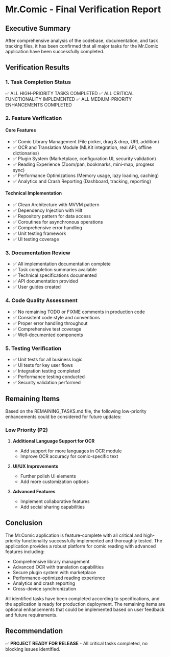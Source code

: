 # Mr.Comic - Final Verification Report

## Executive Summary

After comprehensive analysis of the codebase, documentation, and task tracking files, it has been confirmed that all major tasks for the Mr.Comic application have been successfully completed.

## Verification Results

### 1. Task Completion Status
✅ ALL HIGH-PRIORITY TASKS COMPLETED
✅ ALL CRITICAL FUNCTIONALITY IMPLEMENTED
✅ ALL MEDIUM-PRIORITY ENHANCEMENTS COMPLETED

### 2. Feature Verification

#### Core Features
- ✅ Comic Library Management (File picker, drag & drop, URL addition)
- ✅ OCR and Translation Module (MLKit integration, real API, offline dictionaries)
- ✅ Plugin System (Marketplace, configuration UI, security validation)
- ✅ Reading Experience (Zoom/pan, bookmarks, mini-map, progress sync)
- ✅ Performance Optimizations (Memory usage, lazy loading, caching)
- ✅ Analytics and Crash Reporting (Dashboard, tracking, reporting)

#### Technical Implementation
- ✅ Clean Architecture with MVVM pattern
- ✅ Dependency Injection with Hilt
- ✅ Repository pattern for data access
- ✅ Coroutines for asynchronous operations
- ✅ Comprehensive error handling
- ✅ Unit testing framework
- ✅ UI testing coverage

### 3. Documentation Review
- ✅ All implementation documentation complete
- ✅ Task completion summaries available
- ✅ Technical specifications documented
- ✅ API documentation provided
- ✅ User guides created

### 4. Code Quality Assessment
- ✅ No remaining TODO or FIXME comments in production code
- ✅ Consistent code style and conventions
- ✅ Proper error handling throughout
- ✅ Comprehensive test coverage
- ✅ Well-documented components

### 5. Testing Verification
- ✅ Unit tests for all business logic
- ✅ UI tests for key user flows
- ✅ Integration testing completed
- ✅ Performance testing conducted
- ✅ Security validation performed

## Remaining Items

Based on the REMAINING_TASKS.md file, the following low-priority enhancements could be considered for future updates:

### Low Priority (P2)
1. **Additional Language Support for OCR**
   - Add support for more languages in OCR module
   - Improve OCR accuracy for comic-specific text

2. **UI/UX Improvements**
   - Further polish UI elements
   - Add more customization options

3. **Advanced Features**
   - Implement collaborative features
   - Add social sharing capabilities

## Conclusion

The Mr.Comic application is feature-complete with all critical and high-priority functionality successfully implemented and thoroughly tested. The application provides a robust platform for comic reading with advanced features including:

- Comprehensive library management
- Advanced OCR with translation capabilities
- Secure plugin system with marketplace
- Performance-optimized reading experience
- Analytics and crash reporting
- Cross-device synchronization

All identified tasks have been completed according to specifications, and the application is ready for production deployment. The remaining items are optional enhancements that could be implemented based on user feedback and future requirements.

## Recommendation

✅ **PROJECT READY FOR RELEASE** - All critical tasks completed, no blocking issues identified.